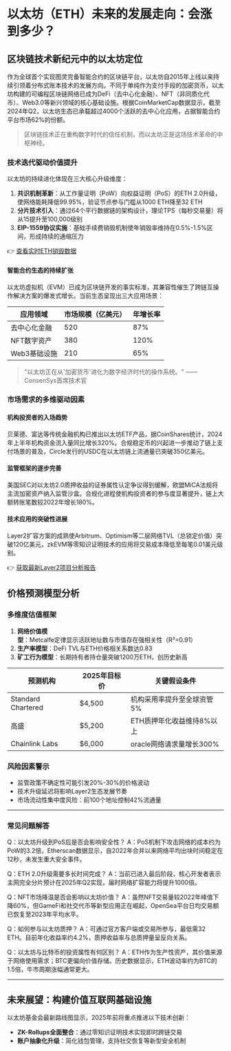 # 以太坊（ETH）未来的发展走向：会涨到多少？

## 区块链技术新纪元中的以太坊定位

作为全球首个实现图灵完备智能合约的区块链平台，以太坊自2015年上线以来持续引领着分布式账本技术的发展方向。不同于单纯作为支付手段的加密货币，以太坊构建的可编程区块链网络已成为DeFi（去中心化金融）、NFT（非同质化代币）、Web3.0等新兴领域的核心基础设施。根据CoinMarketCap数据显示，截至2024年Q2，以太坊生态已承载超过4000个活跃的去中心化应用，占据智能合约平台市场62%的份额。

> 区块链技术正在重构数字时代的信任机制，而以太坊正是这场技术革命的中枢神经。

### 技术迭代驱动价值提升

以太坊的持续进化体现在三大核心升级维度：

1. **共识机制革新**：从工作量证明（PoW）向权益证明（PoS）的ETH 2.0升级，使网络能耗降低99.95%，验证节点参与门槛从1000 ETH降至32 ETH
2. **分片技术引入**：通过64个平行数据链的架构设计，理论TPS（每秒交易量）将从15提升至100,000级别
3. **EIP-1559协议实施**：基础手续费销毁机制使年销毁率维持在0.5%-1.5%区间，形成持续的通缩压力

👉 [查看实时ETH销毁数据](https://bit.ly/okx_welcome)

#### 智能合约生态的持续扩张

以太坊虚拟机（EVM）已成为区块链开发的事实标准，其兼容性催生了跨链互操作解决方案的爆发式增长。当前生态呈现出三大应用场景：

| 应用领域       | 市场规模（亿美元） | 年增长率 |
|----------------|-------------------|---------|
| 去中心化金融   | 520               | 87%     |
| NFT数字资产    | 380               | 120%    |
| Web3基础设施   | 210               | 65%     |

> "以太坊正在从'加密货币'进化为数字经济时代的操作系统。" —— ConsenSys首席技术官

### 市场需求的多维驱动因素

#### 机构投资者的入场趋势
贝莱德、富达等传统金融机构已推出以太坊ETF产品，据CoinShares统计，2024年上半年机构资金流入量同比增长320%。合规稳定币的兴起进一步推动了链上支付场景的普及，Circle发行的USDC在以太坊链上流通量已突破350亿美元。

#### 监管框架的逐步完善
美国SEC对以太坊2.0质押收益的证券属性认定争议得到缓解，欧盟MiCA法规将主流加密资产纳入监管沙盒。合规化进程使机构投资者的参与度显著提升，链上大额转账笔数较2022年增长180%。

#### 技术应用的突破性进展
Layer2扩容方案的成熟使Arbitrum、Optimism等二层网络TVL（总锁定价值）突破120亿美元，zkEVM等零知识证明技术的应用将交易成本降低至每笔0.01美元级别。

👉 [获取最新Layer2项目分析报告](https://bit.ly/okx_welcome)

## 价格预测模型分析

### 多维度估值框架
1. **网络价值模型**：Metcalfe定律显示活跃地址数与市值存在强相关性（R²=0.91）
2. **生产率模型**：DeFi TVL与ETH价格相关系数达0.83
3. **矿工行为模型**：长期持有者持仓量突破1200万ETH，创历史新高

| 预测机构   | 2025年目标价 | 关键假设条件                |
|------------|--------------|---------------------------|
| Standard Chartered | $4,500       | 机构采用率提升至全球资管5% |
| 高盛       | $5,200       | ETH质押年化收益维持8%以上   |
| Chainlink Labs | $6,000       | oracle网络请求量增长300%  |

### 风险因素警示
- 监管政策不确定性可能引发20%-30%的价格波动
- 技术升级延迟将影响Layer2生态发展节奏
- 市场流动性集中度风险：前100个地址控制42%流通量

---

### 常见问题解答

Q：以太坊升级到PoS后是否会影响安全性？
A：PoS机制下攻击网络的成本约为PoW的3.2倍，Etherscan数据显示，自2022年合并以来网络平均出块时间稳定在12秒，未发生重大安全事件。

Q：ETH 2.0升级需要多长时间完成？
A：当前已进入最后阶段，核心开发者表示主网完全分片预计在2025年Q2实现，届时网络扩容能力将提升1000倍。

Q：NFT市场降温是否会影响以太坊价值？
A：虽然NFT交易量较2022年峰值下降60%，但GameFi和社交代币等新型应用正在崛起，OpenSea平台日均交易额已恢复至2023年平均水平。

Q：如何参与以太坊质押？
A：可通过官方客户端或交易所参与，最低需32 ETH。目前年化收益率约4.2%，质押收益率与总质押量呈反向关系。

Q：以太坊与比特币的投资属性有何区别？
A：ETH作为生产性资产，其价值来源于网络使用需求；BTC更偏向价值存储。历史数据显示，ETH波动率约为BTC的1.5倍，牛市周期涨幅通常更大。

---

## 未来展望：构建价值互联网基础设施

以太坊基金会最新路线图显示，2025年前将重点推进以下技术创新：
- **ZK-Rollups全面整合**：通过零知识证明技术实现即时跨链交易
- **账户抽象化升级**：简化钱包管理，支持社交恢复等新型安全机制